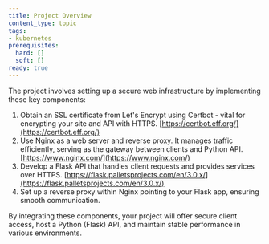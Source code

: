 ```yaml
---
title: Project Overview
content_type: topic
tags: 
- kubernetes
prerequisites:
  hard: []
  soft: []
ready: true
---
```


The project involves setting up a secure web infrastructure by implementing these key components:

1. Obtain an SSL certificate from Let's Encrypt using Certbot - vital for encrypting your site and API with HTTPS. [https://certbot.eff.org/](https://certbot.eff.org/)
2. Use Nginx as a web server and reverse proxy. It manages traffic efficiently, serving as the gateway between clients and Python API. [https://www.nginx.com/](https://www.nginx.com/)
3. Develop a Flask API that handles client requests and provides services over HTTPS. [https://flask.palletsprojects.com/en/3.0.x/](https://flask.palletsprojects.com/en/3.0.x/)
4. Set up a reverse proxy within Nginx pointing to your Flask app, ensuring smooth communication.

By integrating these components, your project will offer secure client access, host a Python (Flask) API, and maintain stable performance in various environments.